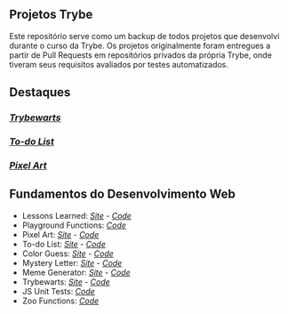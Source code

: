 ## Projetos Trybe
Este repositório serve como um backup de todos projetos que desenvolvi durante o curso da Trybe.
Os projetos originalmente foram entregues a partir de Pull Requests em repositórios privados da própria Trybe, onde tiveram seus requisitos avaliados por testes automatizados.

## Destaques
### *[Trybewarts](https://tormelo.github.io/trybe-projetos/04-trybewarts/)*
### *[To-do List](https://tormelo.github.io/trybe-projetos/03.2-todo-list/)*
### *[Pixel Art](https://tormelo.github.io/trybe-projetos/03.1-pixel-art/)*

<!-- <details>
<summary><strong> Fundamentos do Desenvolvimento Web</strong></summary> -->

## Fundamentos do Desenvolvimento Web
- Lessons Learned: *[Site](https://tormelo.github.io/trybe-projetos/01-lessons-learned/)* - *[Code](01-lessons-learned/)*
- Playground Functions: *[Code](02-playground-functions/)*
- Pixel Art: *[Site](https://tormelo.github.io/trybe-projetos/03.1-pixel-art/)* - *[Code](03.1-pixel-art/)*
- To-do List: *[Site](https://tormelo.github.io/trybe-projetos/03.2-todo-list/)* - *[Code](03.2-todo-list/)*
- Color Guess: *[Site](https://tormelo.github.io/trybe-projetos/03.3-color-guess/)* - *[Code](03.3-color-guess/)*
- Mystery Letter: *[Site](https://tormelo.github.io/trybe-projetos/03.4-mystery-letter/)* - *[Code](03.4-mystery-letter/)*
- Meme Generator: *[Site](https://tormelo.github.io/trybe-projetos/03.5-meme-generator/)* - *[Code](03.5-meme-generator/)*
- Trybewarts: *[Site](https://tormelo.github.io/trybe-projetos/04-trybewarts/)* - *[Code](04-trybewarts/)*
- JS Unit Tests: *[Code](05-js-unit-tests/)*
- Zoo Functions: *[Code](06-zoo-functions/)*

<!-- </details> -->